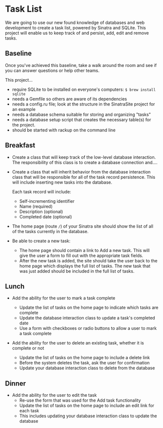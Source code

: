 # Task List

We are going to use our new found knowledge of databases and web development to create a task list, powered by Sinatra and SQLite. This project will enable us to keep track of and persist, add, edit and remove tasks.

## Baseline
Once you've achieved this baseline, take a walk around the room and see if you can answer questions or help other teams.

This project...

- require SQLite to be installed on everyone's computers: `$ brew install sqlite`
- needs a Gemfile so others are aware of its dependencies
- needs a config.ru file; look at the structure in the SinatraSite project for an example
- needs a database schema suitable for storing and organizing "tasks"
- needs a database setup script that creates the necessary table(s) for the project.
- should be started with rackup on the command line

## Breakfast

- Create a class that will keep track of the low-level database interaction. The responsibility of this class is to create a database connection and....

- Create a class that will inherit behavior from the database interaction class that will be responsible for all of the task record persistence. This will include inserting new tasks into the database.

  Each task record will include:
    - Self-incrementing identifier
    - Name (required)
    - Description (optional)
    - Completed date (optional)

- The home page (route `/`) of your Sinatra site should show the list of all of the tasks currently in the database.

- Be able to create a new task:
  - The home page should contain a link to Add a new task. This will give the user a form to fill out with the appropriate task fields.
  - After the new task is added, the site should take the user back to the home page which displays the full list of tasks. The new task that was just added should be included in the full list of tasks.

## Lunch
- Add the ability for the user to mark a task complete
  - Update the list of tasks on the home page to indicate which tasks are complete
  - Update the database interaction class to update a task's completed date
  - Use a form with checkboxes or radio buttons to allow a user to mark a task complete

- Add the ability for the user to delete an existing task, whether it is complete or not
  - Update the list of tasks on the home page to include a delete link
  - Before the system deletes the task, ask the user for confirmation
  - Update your database interaction class to delete from the database

## Dinner
- Add the ability for the user to edit the task
  - Re-use the form that was used for the Add task functionality
  - Update the list of tasks on the home page to include an edit link for each task
  - This includes updating your database interaction class to update the database
